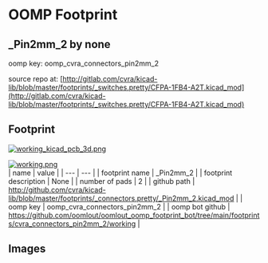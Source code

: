 # OOMP Footprint  
## _Pin2mm_2  by none  
  
oomp key: oomp_cvra_connectors_pin2mm_2  
  
source repo at: [http://gitlab.com/cvra/kicad-lib/blob/master/footprints/_switches.pretty/CFPA-1FB4-A2T.kicad_mod](http://gitlab.com/cvra/kicad-lib/blob/master/footprints/_switches.pretty/CFPA-1FB4-A2T.kicad_mod)  
## Footprint  
  
[![working_kicad_pcb_3d.png](working_kicad_pcb_3d_600.png)](working_kicad_pcb_3d.png)  
  
[![working.png](working_600.png)](working.png)  
| name | value | 
| --- | --- | 
| footprint name | _Pin2mm_2 | 
| footprint description | None | 
| number of pads | 2 | 
| github path | http://github.com/cvra/kicad-lib/blob/master/footprints/_connectors.pretty/_Pin2mm_2.kicad_mod | 
| oomp key | oomp_cvra_connectors_pin2mm_2 | 
| oomp bot github | https://github.com/oomlout/oomlout_oomp_footprint_bot/tree/main/footprints/cvra_connectors_pin2mm_2/working | 
## Images  

